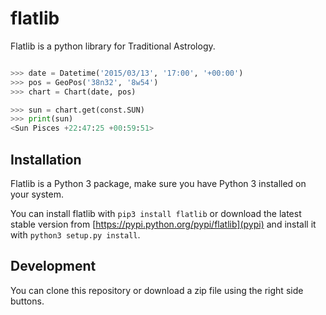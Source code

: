 # flatlib

Flatlib is a python library for Traditional Astrology.

```python

>>> date = Datetime('2015/03/13', '17:00', '+00:00')
>>> pos = GeoPos('38n32', '8w54')
>>> chart = Chart(date, pos)

>>> sun = chart.get(const.SUN)
>>> print(sun)
<Sun Pisces +22:47:25 +00:59:51>

```

## Installation

Flatlib is a Python 3 package, make sure you have Python 3 installed on your system. 

You can install flatlib with `pip3 install flatlib` or download the latest stable version from [https://pypi.python.org/pypi/flatlib](pypi) and install it with `python3 setup.py install`. 


## Development

You can clone this repository or download a zip file using the right side buttons. 